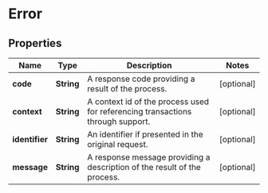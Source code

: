 

# Error

## Properties

Name | Type | Description | Notes
------------ | ------------- | ------------- | -------------
**code** | **String** | A response code providing a result of the process. |  [optional]
**context** | **String** | A context id of the process used for referencing transactions through support. |  [optional]
**identifier** | **String** | An identifier if presented in the original request. |  [optional]
**message** | **String** | A response message providing a description of the result of the process. |  [optional]



